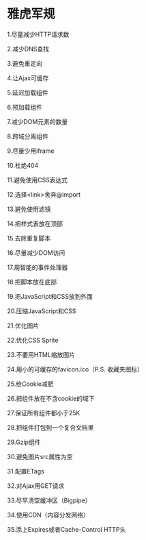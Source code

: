 # 雅虎军规

1.尽量减少HTTP请求数 

2.减少DNS查找 

3.避免重定向 

4.让Ajax可缓存

 5.延迟加载组件

 6.预加载组件

 7.减少DOM元素的数量 

8.跨域分离组件 

9.尽量少用iframe 

10.杜绝404 

11.避免使用CSS表达式 

12.选择&lt;link&gt;舍弃@import 

13.避免使用滤镜 

14.把样式表放在顶部

15.去除重复脚本 

16.尽量减少DOM访问 

17.用智能的事件处理器 

18.把脚本放在底部 

19.把JavaScript和CSS放到外面

 20.压缩JavaScript和CSS 

21.优化图片

 22.优化CSS Sprite

23.不要用HTML缩放图片 

24.用小的可缓存的favicon.ico（P.S. 收藏夹图标） 

25.给Cookie减肥 

26.把组件放在不含cookie的域下 

27.保证所有组件都小于25K

 28.把组件打包到一个复合文档里 

29.Gzip组件 

30.避免图片src属性为空 

31.配置ETags 

32.对Ajax用GET请求 

33.尽早清空缓冲区（Bigpipe） 

34.使用CDN（内容分发网络） 

35.添上Expires或者Cache-Control HTTP头

